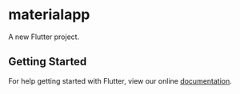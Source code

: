 # materialapp

A new Flutter project.

## Getting Started

For help getting started with Flutter, view our online
[documentation](https://flutter.io/).
